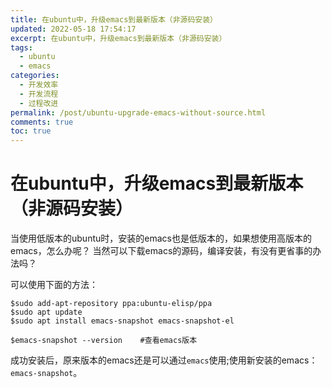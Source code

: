 ```yaml
---
title: 在ubuntu中，升级emacs到最新版本（非源码安装）
updated: 2022-05-18 17:54:17
excerpt: 在ubuntu中，升级emacs到最新版本（非源码安装）
tags:
  - ubuntu
  - emacs
categories:
  - 开发效率
  - 开发流程
  - 过程改进
permalink: /post/ubuntu-upgrade-emacs-without-source.html
comments: true
toc: true
---
```

# 在ubuntu中，升级emacs到最新版本（非源码安装）

当使用低版本的ubuntu时，安装的emacs也是低版本的，如果想使用高版本的emacs，怎么办呢？
当然可以下载emacs的源码，编译安装，有没有更省事的办法吗？

可以使用下面的方法：

```shell
$sudo add-apt-repository ppa:ubuntu-elisp/ppa
$sudo apt update
$sudo apt install emacs-snapshot emacs-snapshot-el

$emacs-snapshot --version    #查看emacs版本
```

成功安装后，原来版本的emacs还是可以通过`emacs`使用;使用新安装的emacs：`emacs-snapshot`。